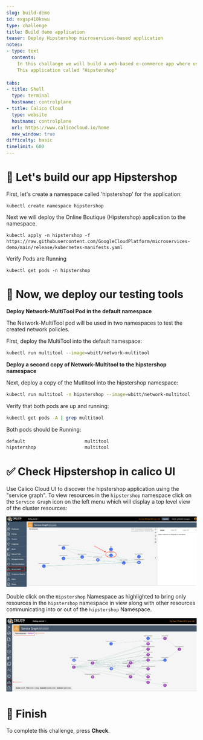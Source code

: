 ```yaml
---
slug: build-demo
id: exgsp410kswu
type: challenge
title: Build demo application
teaser: Deploy Hipstershop microservices-based application 
notes:
- type: text
  contents: 
    In this challange we will build a web-based e-commerce app where users can browse items, add them to the cart, and purchase them. 
    This application called "Hipstershop"

tabs:
- title: Shell
  type: terminal
  hostname: controlplane
- title: Calico Cloud
  type: website
  hostname: controlplane
  url: https://www.calicocloud.io/home
  new_window: true
difficulty: basic
timelimit: 600
---
```


🚀 Let's build our app Hipstershop
==============

First, let's create a namespace called 'hipstershop' for the application:

```
kubectl create namespace hipstershop
```

Next we will deploy the Online Boutique (Hipstershop) application to the namespace.

```
kubectl apply -n hipstershop -f https://raw.githubusercontent.com/GoogleCloudPlatform/microservices-demo/main/release/kubernetes-manifests.yaml
```

Verify Pods are Running

```
kubectl get pods -n hipstershop
```

🚀 Now, we deploy our testing tools
==============

**Deploy Network-MultiTool Pod in the default namespace**

The Network-MultiTool pod will be used in two namespaces to test the created network policies.

First, deploy the MultiTool into the default namespace:

```bash
kubectl run multitool --image=wbitt/network-multitool
```

**Deploy a second copy of Network-Multitool to the hipstershop namespace**

Next, deploy a copy of the Mutlitool into the hipstershop namespace:

```bash
kubectl run multitool -n hipstershop --image=wbitt/network-multitool
```

Verify that both pods are up and running:

```bash
kubectl get pods -A | grep multitool
```

Both pods should be Running:

```bash
default                      multitool                                        1/1     Running            0              12s
hipstershop                  multitool                                        1/1     Running            0              31m
```

✅ Check Hipstershop in calico UI
==============

Use Calico Cloud UI to discover the hipstershop application using the "service graph". To view resources in the `hipstershop` namespace click on the `Service Graph` icon on the left menu which will display a top level view of the cluster resources:

![Image Description](../assets/service-graph-top-level.png)

Double click on the `Hipstershop` Namespace as highlighted to bring only resources in the `hipstershop` namespace in view along with other resources communicating into or out of the `hipstershop` Namespace.

![Image Description](../assets/service-graph-default.png)

🏁 Finish
=========

To complete this challenge, press **Check**.
